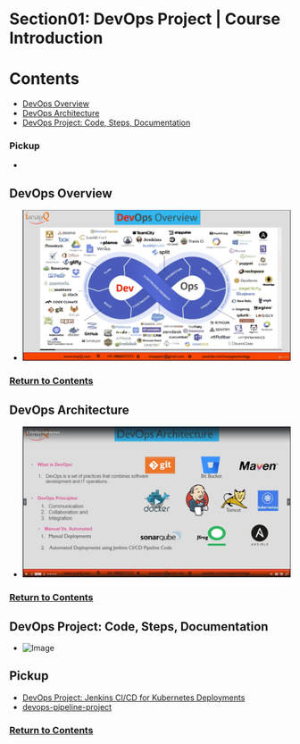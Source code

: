 # Section01: DevOps Project | Course Introduction

<a id = "contents">

# Contents
* [DevOps Overview](#Overview)
* [DevOps Architecture](#Architecture)
* [DevOps Project: Code, Steps, Documentation](#project)

### Pickup
* 


<a id = "Overview">

## DevOps Overview
* ![Image](../src/images/Section01/init001.png)

### [Return to Contents](#contents)


<a id = "Architecture">

## DevOps Architecture
* ![Image](../src/images/Section01/archi001.png)

### [Return to Contents](#contents)


<a id = "project">

## DevOps Project: Code, Steps, Documentation
* ![Image](../src/images/Section01/project001.png)

## Pickup
* [DevOps Project: Jenkins CI/CD for Kubernetes Deployments](https://www.iwayq.com/tutorial/devops-automation/kubernetes/devops-project-jenkins-cicd-for-kubernetes-deployments)
* [devops-pipeline-project](https://bitbucket.org/iwayqtech/devops-pipeline-project/src/master/)

### [Return to Contents](#contents)
